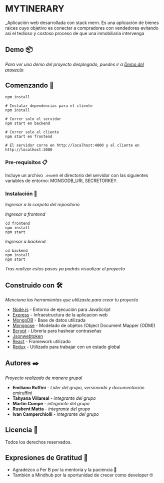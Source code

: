 # MYTINERARY

_Aplicación web desarrollada con stack mern. Es una aplicación de bienes raices cuyo objetivo es conectar a compradores con vendedores evitando así el tedioso y costoso proceso de que una inmobiliaria intervenga

## Demo 📦

_Para ver una demo del proyecto desplegado, puedes ir a [Demo del proyecto](https://housemuv-white.herokuapp.com/)_

## Comenzando 🚀

```# Instalar dependencias para el servidor
npm install

# Instalar dependencias para el cliente
npm install

# Correr solo el servidor
npm start en backend

# Correr solo el cliente
npm start en frontend

# El servidor corre en http://localhost:4000 y el cliente en http://localhost:3000
```

### Pre-requisitos 📋

Incluye un archivo `.env`en el directorio del servidor con las siguientes variables de entorno: MONGODB_URI, SECRETORKEY.


### Instalación 🔧

_Ingresar a la carpeta del repositorio_ 

_Ingresar a frontend_

```
cd frontend
npm install
npm start
```

_Ingresar a backend_

```
cd backend
npm install
npm start
```

_Tras realizar estos pasos ya podrás visualizar el proyecto_


## Construido con 🛠️

_Menciona las herramientas que utilizaste para crear tu proyecto_
* [Node.js](https://nodejs.org) - Entorno de ejecución para JavaScript
* [Express](https://expressjs.com) - Infraestructura de la aplicacion web
* [MongoDB](https://www.mongodb.com) - Base de datos utilizada
* [Mongoose](https://mongoosejs.com/) - Modelado de objetos (Object Document Mapper (ODM))
* [Bcrypt](https://www.npmjs.com/package/bcrypt) - Librería para hashear contraseñas
* [Jsonwebtoken](https://jwt.io/)
* [React](https://es.reactjs.org/) - Framework utilizado
* [Redux](https://es.redux.js.org/) - Utilizado para trabajar con un estado global


## Autores ✒️

_Proyecto realizado de manera grupal_

* **Emiliano Ruffini** - *Lider del grupo, versionado y documentación* [emiruffini](https://github.com/emiruffini)
* **Tahyana Villareal** - *integrante del grupo*
* **Martin Cumpe** - *integrante del grupo*
* **Rusbent Matta** - *integrante del grupo*
* **Ivan Camperchiolli** - *integrante del grupo*

## Licencia 📄

Todos los derechos reservados. 

## Expresiones de Gratitud 🎁

* Agradezco a Fer B por la mentoría y la paciencia 🍺
* También a Mindhub por la oportunidad de crecer como developer 🤓


